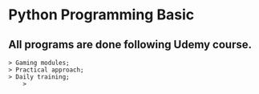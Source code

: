 # Python Programming Basiс

## All programs are done following Udemy course.
	> Gaming modules;
	> Practical approach;
	> Daily training;
        > 
